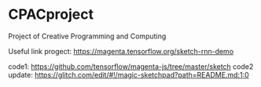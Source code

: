 # CPACproject
Project of Creative Programming and Computing

Useful link
progect: https://magenta.tensorflow.org/sketch-rnn-demo

code1: https://github.com/tensorflow/magenta-js/tree/master/sketch
code2 update: https://glitch.com/edit/#!/magic-sketchpad?path=README.md:1:0
